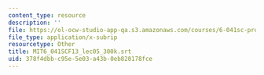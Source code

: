 ```yaml
---
content_type: resource
description: ''
file: https://ol-ocw-studio-app-qa.s3.amazonaws.com/courses/6-041sc-probabilistic-systems-analysis-and-applied-probability-fall-2013/378f4dbbc95e5e03a43b0eb820178fce_MIT6_041SCF13_lec05_300k.vtt
file_type: application/x-subrip
resourcetype: Other
title: MIT6_041SCF13_lec05_300k.srt
uid: 378f4dbb-c95e-5e03-a43b-0eb820178fce
---
```

